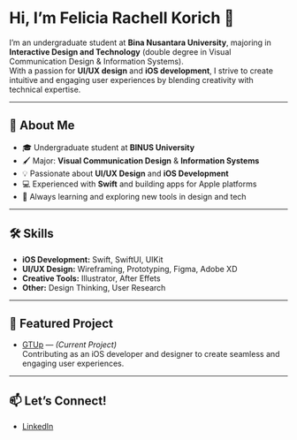 # Hi, I’m Felicia Rachell Korich 👋

I’m an undergraduate student at **Bina Nusantara University**, majoring in **Interactive Design and Technology** (double degree in Visual Communication Design & Information Systems).  
With a passion for **UI/UX design** and **iOS development**, I strive to create intuitive and engaging user experiences by blending creativity with technical expertise.

---

## 🚀 About Me

- 🎓 Undergraduate student at **BINUS University**
- 🖌️ Major: **Visual Communication Design** & **Information Systems**
- 💡 Passionate about **UI/UX Design** and **iOS Development**
- 💻 Experienced with **Swift** and building apps for Apple platforms
- 🌱 Always learning and exploring new tools in design and tech

---

## 🛠️ Skills

- **iOS Development:** Swift, SwiftUI, UIKit
- **UI/UX Design:** Wireframing, Prototyping, Figma, Adobe XD
- **Creative Tools:** Illustrator, After Effets
- **Other:** Design Thinking, User Research

---

## 🌟 Featured Project

- [GTUp](https://github.com/ChronoStellar/GTUp) — *(Current Project)*  
  Contributing as an iOS developer and designer to create seamless and engaging user experiences.

---

## 📫 Let’s Connect!

- [LinkedIn](https://www.linkedin.com/in/felicia-rachell-korich)
